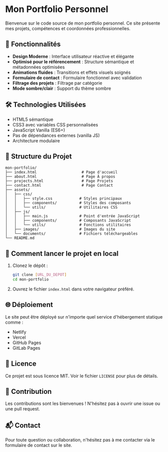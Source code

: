 # Mon Portfolio Personnel

Bienvenue sur le code source de mon portfolio personnel. Ce site présente mes projets, compétences et coordonnées professionnelles.

## 🚀 Fonctionnalités

- **Design Moderne** : Interface utilisateur réactive et élégante
- **Optimisé pour le référencement** : Structure sémantique et métadonnées optimisées
- **Animations fluides** : Transitions et effets visuels soignés
- **Formulaire de contact** : Formulaire fonctionnel avec validation
- **Filtrage des projets** : Filtrage par catégorie
- **Mode sombre/clair** : Support du thème sombre

## 🛠 Technologies Utilisées

- HTML5 sémantique
- CSS3 avec variables CSS personnalisées
- JavaScript Vanilla (ES6+)
- Pas de dépendances externes (vanilla JS)
- Architecture modulaire

## 📁 Structure du Projet

```
mon-portfolio/
├── index.html                    # Page d'accueil
├── about.html                    # Page À propos
├── projects.html                 # Page Projets
├── contact.html                  # Page Contact
├── assets/
│   ├── css/
│   │   ├── style.css            # Styles principaux
│   │   ├── components/          # Styles des composants
│   │   └── utils/               # Utilitaires CSS
│   ├── js/
│   │   ├── main.js              # Point d'entrée JavaScript
│   │   ├── components/          # Composants JavaScript
│   │   └── utils/               # Fonctions utilitaires
│   ├── images/                  # Images du site
│   └── documents/               # Fichiers téléchargeables
└── README.md
```

## 🚀 Comment lancer le projet en local

1. Clonez le dépôt :
   ```bash
   git clone [URL_DU_DEPOT]
   cd mon-portfolio
   ```

2. Ouvrez le fichier `index.html` dans votre navigateur préféré.

## 🌐 Déploiement

Le site peut être déployé sur n'importe quel service d'hébergement statique comme :
- Netlify
- Vercel
- GitHub Pages
- GitLab Pages

## 📝 Licence

Ce projet est sous licence MIT. Voir le fichier `LICENSE` pour plus de détails.

## 🤝 Contribution

Les contributions sont les bienvenues ! N'hésitez pas à ouvrir une issue ou une pull request.

## 📬 Contact

Pour toute question ou collaboration, n'hésitez pas à me contacter via le formulaire de contact sur le site.
